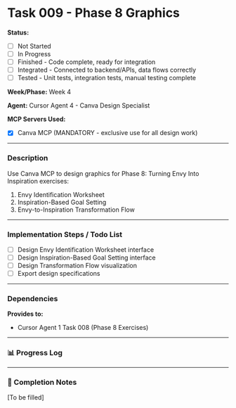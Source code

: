 # Task 009 - Phase 8 Graphics

**Status:** 
- [ ] Not Started
- [ ] In Progress
- [ ] Finished - Code complete, ready for integration
- [ ] Integrated - Connected to backend/APIs, data flows correctly
- [ ] Tested - Unit tests, integration tests, manual testing complete

**Week/Phase:** Week 4

**Agent:** Cursor Agent 4 - Canva Design Specialist

**MCP Servers Used:**
- [X] Canva MCP (MANDATORY - exclusive use for all design work)

---

### Description

Use Canva MCP to design graphics for Phase 8: Turning Envy Into Inspiration exercises:
1. Envy Identification Worksheet
2. Inspiration-Based Goal Setting
3. Envy-to-Inspiration Transformation Flow

---

### Implementation Steps / Todo List

- [ ] Design Envy Identification Worksheet interface
- [ ] Design Inspiration-Based Goal Setting interface
- [ ] Design Transformation Flow visualization
- [ ] Export design specifications

---

### Dependencies

**Provides to:**
- Cursor Agent 1 Task 008 (Phase 8 Exercises)

---

### 📊 Progress Log

---

### 🏁 Completion Notes

[To be filled]

